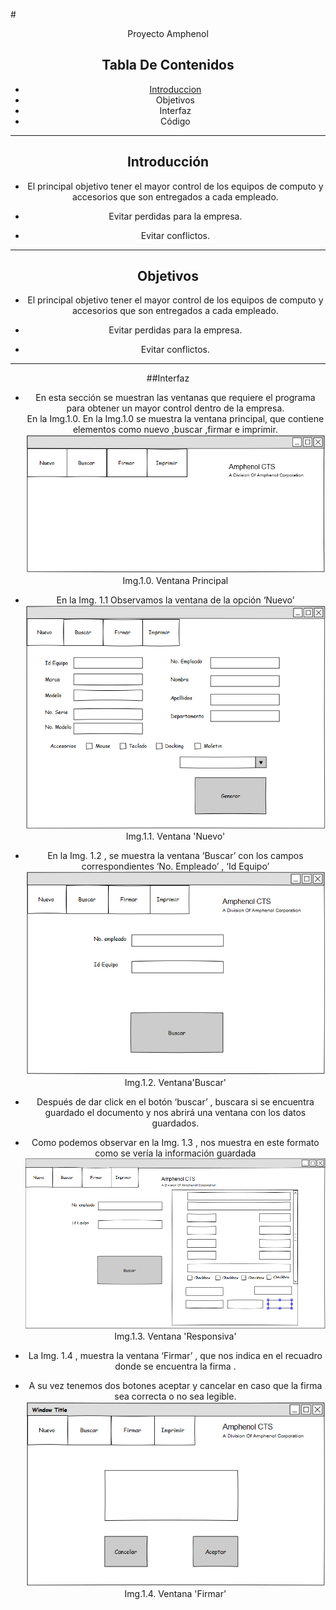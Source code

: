 
#<Center>Proyecto Amphenol


## Tabla De Contenidos
- [Introduccion](http://github.com/Lobo10/proyecto_Amph/blob/master/DocumentacionMD.md)
- Objetivos
- Interfaz
- Código

- - -

## Introducción
- El principal objetivo tener el mayor control de los equipos de computo y accesorios que son entregados a cada empleado.

+ Evitar perdidas para la empresa.


* Evitar conflictos.

- - -

## Objetivos
- El principal objetivo tener el mayor control de los equipos de computo y accesorios que son entregados a cada empleado.

- Evitar perdidas para la empresa.

- Evitar conflictos.

- - -
##Interfaz
- En esta sección se muestran las ventanas que requiere el programa para obtener un mayor control dentro de la empresa.<br>
En la Img.1.0. En la Img.1.0 se muestra la ventana principal, que contiene elementos como nuevo ,buscar ,firmar e imprimir.<br>
![src='Ventana1.png'](https://github.com/Lobo10/proyecto_Amph/blob/master/ventana1.png)
Img.1.0. Ventana Principal

- En la Img. 1.1 Observamos la ventana de la opción ‘Nuevo’<br>
![src='ventana2'](https://github.com/Lobo10/proyecto_Amph/blob/master/Ventana2.png)<br>
Img.1.1. Ventana 'Nuevo'<br>
- En la Img. 1.2 , se muestra la ventana ‘Buscar’ con los campos correspondientes ‘No. Empleado’ , ‘Id Equipo’ <br>![src='ventana3'](https://github.com/Lobo10/proyecto_Amph/blob/master/ventana3.png)<br>
Img.1.2. Ventana'Buscar'
- Después de dar click en el botón ‘buscar’ , buscara si se encuentra guardado el documento y nos abrirá una ventana con los datos guardados.

- Como podemos observar en la Img. 1.3 , nos muestra en este formato como se vería la información guardada<br>
![src='ventana5'](https://github.com/Lobo10/proyecto_Amph/blob/master/ventana5.png)<br>
Img.1.3. Ventana 'Responsiva'<br>
- La Img. 1.4 , muestra la ventana ‘Firmar’ , que nos indica en el recuadro donde se encuentra la firma .

- A su vez tenemos dos botones aceptar y cancelar en caso que la firma sea correcta o no sea legible. <br>
![src='ventana4'](https://github.com/Lobo10/proyecto_Amph/blob/master/ventana4.png)<br>
Img.1.4. Ventana 'Firmar'<br>











